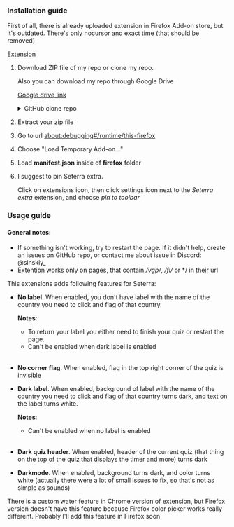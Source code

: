 ### Installation guide
First of all, there is already uploaded extension in Firefox Add-on store, but it's outdated. There's only nocursor and exact time (that should be removed)

[Extension](https://addons.mozilla.org/en-US/firefox/addon/seterraextra/)

1. Download ZIP file of my repo or clone my repo. 

    Also you can download my repo through Google Drive

    [Google drive link](https://drive.google.com/drive/folders/1XYGCOgVajFCmjEfepXV15uPLTsE-RWYX?usp=drive_link)

    <details>
    <summary>GitHub clone repo</summary>

    ```
    git clone https://github.com/Sinskiy/seterraextra.git
    ```

    with github cli
    ```
    gh repo clone Sinskiy/seterraextra
    ```
    </details>

2. Extract your zip file

3. Go to url [about:debugging#/runtime/this-firefox](about:debugging#/runtime/this-firefox)

4. Choose "Load Temporary Add-on..."

6. Load **manifest.json** inside of **firefox** folder

7. I suggest to pin Seterra extra. 

    Click on extensions icon, then click settings icon next to the *Seterra extra* extension, and choose *pin to toolbar*

### Usage guide
#### General notes:
- If something isn't working, try to restart the page. If it didn't help, create an issues on GitHub repo, or contact me about issue in Discord: @sinskiy_
- Extention works only on pages, that contain */vgp/*, */fl/* or */ in their url

This extensions adds following features for Seterra:
- **No label**. When enabled, you don't have label with the name of the country you need to click and flag of that country.

    **Notes**:
    - To return your label you either need to finish your quiz or restart the page.
    - Can't be enabled when dark label is enabled

    <br/>

- **No corner flag**. When enabled, flag in the top right corner of the quiz is invisible

- **Dark label**. When enabled, background of label with the name of the country you need to click and flag of that country turns dark, and text on the label turns white.

    **Notes**:
    - Can't be enabled when no label is enabled

    <br/>

- **Dark quiz header**. When enabled, header of the current quiz (that thing on the top of the quiz that displays the timer and more) turns dark

- **Darkmode**. When enabled, background turns dark, and color turns white (actually there were a lot of small issues to fix, so that's not as simple as sounds)

There is a custom water feature in Chrome version of extension, but Firefox version doesn't have this feature because Firefox color picker works really different. Probably I'll add this feature in Firefox soon
